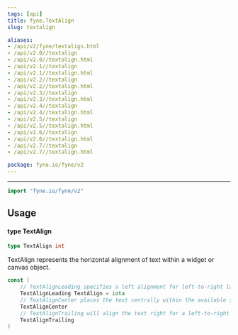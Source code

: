 ```yaml
---
tags: [api]
title: fyne.TextAlign
slug: textalign

aliases:
- /api/v2/fyne/textalign.html
- /api/v2.0//textalign
- /api/v2.0//textalign.html
- /api/v2.1//textalign
- /api/v2.1//textalign.html
- /api/v2.2//textalign
- /api/v2.2//textalign.html
- /api/v2.3//textalign
- /api/v2.3//textalign.html
- /api/v2.4//textalign
- /api/v2.4//textalign.html
- /api/v2.5//textalign
- /api/v2.5//textalign.html
- /api/v2.6//textalign
- /api/v2.6//textalign.html
- /api/v2.7//textalign
- /api/v2.7//textalign.html

package: fyne.io/fyne/v2
---
```



---
```go
import "fyne.io/fyne/v2"
```

## Usage

#### type TextAlign

```go
type TextAlign int
```

TextAlign represents the horizontal alignment of text within a widget or canvas object.

```go
const (
	// TextAlignLeading specifies a left alignment for left-to-right languages.
	TextAlignLeading TextAlign = iota
	// TextAlignCenter places the text centrally within the available space.
	TextAlignCenter
	// TextAlignTrailing will align the text right for a left-to-right language.
	TextAlignTrailing
)
```
